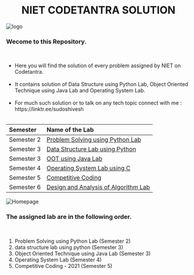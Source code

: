 <h1 align="center">NIET CODETANTRA SOLUTION</h1>

![logo](https://user-images.githubusercontent.com/78317220/186310268-b9b1d114-0ea7-48f7-a49b-a764f1dbafd9.png)</br>
<h3 aligh="center">Wecome to this Repository.</h3></br>
<ul>
  <li>Here you will find the solution of every problem assigned by NIET on Codetantra.</li></br>
<li>It contains solution of Data Structure using Python Lab, Object Oriented Technique using Java Lab and Operating System Lab. </li></br>
<li>For much such solution or to talk on any tech topic connect with me   :  https://linktr.ee/sudoshivesh </li></br>
</ul>

| Semester | Name of the Lab |
| :------| :---------------|
|Semester 2| [Problem Solving using Python Lab](https://github.com/sudoshivesh/niet-codetantra/tree/sudo/Problem%20Solving%20using%20Python%20Lab) |
|Semester 3| [Data Structure Lab using Python](https://github.com/sudoshivesh/niet-codetantra/tree/sudo/data%20structure%20lab%20using%20python) |
|Semester 3| [OOT using Java Lab](https://github.com/sudoshivesh/niet-codetantra/tree/sudo/Object%20Oriented%20Techniques%20using%20Java%20Lab) |
|Semester 4| [Operating System Lab using C](https://github.com/sudoshivesh/niet-codetantra/tree/sudo/Operating%20System%20Lab) |
|Semester 5| [Competitive Coding](https://github.com/sudoshivesh/niet-codetantra/tree/sudo/Competitive%20Coding%20-%202021) |
|Semester 6| [Design and Analysis of Algorithm Lab]()|

![Homepage](https://user-images.githubusercontent.com/78317220/186310287-34793444-a43c-46aa-a404-37d213e9fb50.png) </br>

<h3 align="left">The assigned lab are in the following order.</h3><br>
<ol>
<li>Problem Solving using Python Lab (Semester 2)</li>
<li>data structure lab using python (Semester 3)</li>
<li>Object Oriented Technique using Java Lab (Semester 3)</li>
<li>Operating System Lab (Semester 4)</li>
<li>Competitive Coding - 2021 (Semester 5)</li>
</ol>

